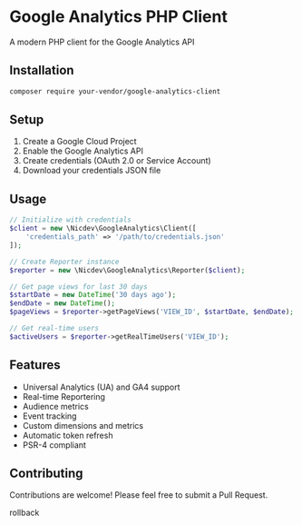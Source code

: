 # Google Analytics PHP Client

A modern PHP client for the Google Analytics API 

## Installation

```bash
composer require your-vendor/google-analytics-client
```

## Setup

1. Create a Google Cloud Project
2. Enable the Google Analytics API
3. Create credentials (OAuth 2.0 or Service Account)
4. Download your credentials JSON file

## Usage

```php
// Initialize with credentials
$client = new \Nicdev\GoogleAnalytics\Client([
    'credentials_path' => '/path/to/credentials.json'
]);

// Create Reporter instance
$reporter = new \Nicdev\GoogleAnalytics\Reporter($client);

// Get page views for last 30 days
$startDate = new DateTime('30 days ago');
$endDate = new DateTime();
$pageViews = $reporter->getPageViews('VIEW_ID', $startDate, $endDate);

// Get real-time users
$activeUsers = $reporter->getRealTimeUsers('VIEW_ID');
```

## Features

- Universal Analytics (UA) and GA4 support
- Real-time Reportering
- Audience metrics
- Event tracking
- Custom dimensions and metrics
- Automatic token refresh
- PSR-4 compliant

## Contributing

Contributions are welcome! Please feel free to submit a Pull Request.

rollback

